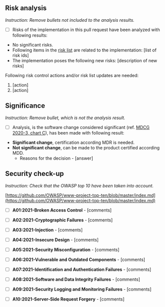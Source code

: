 ## Risk analysis
_Instruction: Remove bullets not included to the analysis results._

- [ ] Risks of the implementation in this pull request have been analyzed with following results:
- No significant risks. 
- Following items in the [risk list](https://github.com/Sensotrend/sensotrend-regulatory/blob/master/product-sensotrend-connect/RISK-T5-FM%20Risk%20Management%20File%20-%20Medical%20Issues.xlsx) are related to the implementation: [list of risk ids]
- The implementation poses the following new risks: [description of new risks]

Following risk control actions and/or risk list updates are needed:
1. [action]
2. [action]

## Significance
_Instruction: Remove bullet, which is not the analysis result._

- [ ] Analysis, is the software change considered significant (ref. [MDCG 2020-3, chart C](https://drive.google.com/file/d/1QAqBhV-6NzuqXCY20kH5cH0VTGl83Jj0/view?usp=sharing)), has been made with following result: 
- **Significant change**, certification according MDR is needed.
- **Not significant change**, can be made to the product certified according MDD.
	- Reasons for the decision - [answer]

## Security check-up

_Instruction: Check that the OWASP top 10 have been taken into account._

[https://github.com/OWASP/www-project-top-ten/blob/master/index.md](https://github.com/OWASP/www-project-top-ten/blob/master/index.md)
- [ ] **A01:2021-Broken Access Control** - [comments]
- [ ] **A02:2021-Cryptographic Failures** - [comments]
- [ ] **A03:2021-Injection** - [comments]
- [ ] **A04:2021-Insecure Design** - [comments]
- [ ] **A05:2021-Security Misconfiguration** - [comments]
- [ ] **A06:2021-Vulnerable and Outdated Components** - [comments]
- [ ] **A07:2021-Identification and Authentication Failures** - [comments]
- [ ] **A08:2021-Software and Data Integrity Failures** - [comments]
- [ ] **A09:2021-Security Logging and Monitoring Failures** - [comments]
- [ ] **A10:2021-Server-Side Request Forgery** - [comments]

